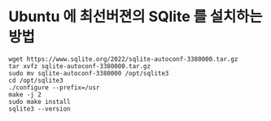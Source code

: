 Ubuntu 에 최선버젼의  SQlite 를 설치하는 방법 
================================================     
```           
wget https://www.sqlite.org/2022/sqlite-autoconf-3380000.tar.gz             
tar xvfz sqlite-autoconf-3380000.tar.gz                   
sudo mv sqlite-autoconf-3380000 /opt/sqlite3                 
cd /opt/sqlite3                  
./configure --prefix=/usr             
make -j 2               
sudo make install           
sqlite3 --version            
```
